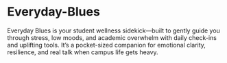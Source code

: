 # Everyday-Blues
Everyday Blues is your student wellness sidekick—built to gently guide you through stress, low moods, and academic overwhelm with daily check-ins and uplifting tools. It’s a pocket-sized companion for emotional clarity, resilience, and real talk when campus life gets heavy.
